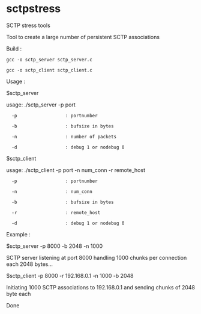 sctpstress
==========

SCTP stress tools

Tool to create a large number of persistent SCTP associations


Build :

	gcc -o sctp_server sctp_server.c
	
	gcc -o sctp_client sctp_client.c


Usage :

$sctp_server 

usage: ./sctp_server -p port 

      -p                  : portnumber
      
      -b                  : bufsize in bytes
      
      -n                  : number of packets
      
      -d                  : debug 1 or nodebug 0
      

$sctp_client 

usage: ./sctp_client -p port -n num_conn -r remote_host 

      -p                  : portnumber
      
      -n                  : num_conn
      
      -b                  : bufsize in bytes
      
      -r                  : remote_host
      
      -d                  : debug 1 or nodebug 0
      


Example :

$sctp_server  -p 8000 -b 2048 -n 1000 

SCTP server listening at port 8000 handling 1000 chunks per connection each 2048 bytes...


$sctp_client -p 8000 -r 192.168.0.1 -n 1000 -b 2048 

Initiating 1000 SCTP associations to 192.168.0.1 and sending chunks of 2048 byte each

Done


